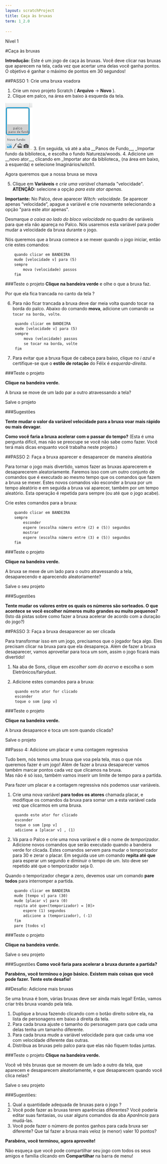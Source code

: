 ```yaml
---
layout: scratchProject
title: Caça às bruxas
term: 1_2.0

---
```


Nível 1

#Caça às bruxas

__Introdução:__
Este é um jogo de caça às bruxas. Você deve clicar nas bruxas que aparecem na tela, cada vez que acertar uma delas você ganha pontos. 
O objetivo é ganhar o máximo de pontos em 30 segundos!

##PASSO 1: Crie uma bruxa voadora

1. Crie um novo projeto Scratch ( __Arquivo__ -> __Novo__ ).
2. Clique em palco, na área em baixo à esquerda da tela. 
<img src="../img/palco.png"> 
3. Em seguida, vá até a aba __Panos de Fundo__, 
 _Importar fundo da biblioteca_ e escolha o fundo Natureza/woods.
4. Adicione um __novo ator__, clicando em _Importar ator da biblioteca_ (na área em baixo, à esquerda)  e selecione Imaginários/witch1. 

Agora queremos que a nossa bruxa se mova

5. Clique em __Variáveis__ e _crie uma variável_ chamada "velocidade". __ATENÇÃO:__  selecione a opção _para este ator apenas_.

__Importante:__ No Palco, deve aparecer _Witch: velocidade_.
Se aparecer apenas “velocidade”, apague a variável e crie novamente selecionando a opção "para este ator apenas".

Desmarque _a caixa ao lado do bloco velocidade_ no quadro de variáveis para que ela não apareça no Palco.
Nós usaremos esta variável para poder mudar a velocidade da bruxa durante o jogo.

Nós queremos que a bruxa comece a se mexer quando o jogo iniciar, então crie estes comandos:

		quando clicar em BANDEIRA
		mude [velocidade v] para (5)
		sempre
			mova (velocidade) passos
		fim
		
###Teste o projeto
__Clique na bandeira verde__ e olhe o que a bruxa faz. 

Por que ela fica trancada no canto da tela ?

6. Para não ficar trancada a bruxa deve dar meia volta quando tocar na borda do palco. 
Abaixo do comando __mova__, adicione um  comando `se tocar na borda, volte`.

		quando clicar em BANDEIRA
		mude [velocidade v] para (5)
		sempre
			mova (velocidade) passos
			se tocar na borda, volte
		fim
		
7. Para evitar que a bruxa fique de cabeça para baixo, clique no _i azul_ e certifique-se que o __estilo de rotação__ do Félix é _esquerda-direita_.

###Teste o projeto

__Clique na bandeira verde.__ 

A bruxa se move de um lado par a outro atravessando a tela?

Salve o projeto

###Sugestões

__Tente mudar o valor da variável velocidade para a bruxa voar mais rápido ou mais devagar.__

__Como você faria a bruxa acelerar com o passar do tempo?__
(Esta é uma pergunta difícil, mas não se preocupe se você não sabe como fazer. Você terá mais dicas enquanto você trabalha neste projeto.)

##PASSO 2: Faça a bruxa aparecer e desaparecer de maneira aleatória

Para tornar o jogo mais divertido, vamos fazer as bruxas aparecerem e desaparecerem aleatoriamente. 
Faremos isso com um outro conjunto de comandos que é executado ao mesmo tempo que os comandos que fazem a bruxa se mexer.
Estes novos comandos vão esconder a bruxa por um tempo aleatório e em seguida a bruxa vai aparecer, também por um tempo aleatório. 
Esta operação é repetida para sempre (ou até que o jogo acabe).

Crie estes comandos para a bruxa:

		quando clicar em BANDEIRA 
		sempre
			esconder
			espere (escolha número entre (2) e (5)) segundos
			mostrar
			espere (escolha número entre (3) e (5)) segundos
		fim

###Teste o projeto

__Clique na bandeira verde.__ 

A bruxa se mexe de um lado para o outro atravessando a tela, desaparecendo e aparecendo aleatoriamente?

Salve o seu projeto

###Sugestões

__Tente mudar os valores entre os quais os números são sorteados. 
O que acontece se você escolher números muito grandes ou muito pequenos?__
(Isto dá pistas sobre como fazer a bruxa acelerar de acordo com a duração do jogo?)

##PASSO 3: Faça a bruxa desaparecer ao ser clicada

Para transformar isso em um jogo, precisamos que o jogador faça algo. Eles precisam clicar na bruxa para que ela desapareça. 
Além de fazer a bruxa desaparecer, vamos aproveitar para toca um som, assim o jogo ficará mais divertido!

1. Na aba de Sons, clique em _escolher som do acervo_  e escolha o som Eletrônicos/fairydust. 
2. Adicione estes comandos para a bruxa:

		quando este ator for clicado
		esconder
		toque o som [pop v]
		
###Teste o projeto

__Clique na bandeira verde.__

A bruxa desaparece e toca um som quando clicada?

Salve o projeto

##Passo 4: Adicione um placar e uma contagem regressiva

Tudo bem, nós temos uma bruxa que voa pela tela, mas o que nós queremos fazer é um jogo! 
Além de fazer a bruxa desaparecer vamos também marcar pontos cada vez que clicamos na bruxa.  
Mas não é só isso, também vamos inserir um limite de tempo para a partida. 

Para fazer um placar e a contagem regressiva nós podemos usar variáveis.

1. Crie uma nova variável __para todos os atores__ chamada placar, 
e modifique os comandos da bruxa para somar um a esta variável cada vez que clicarmos em uma bruxa.


		quando este ator for clicado
		esconder
		toque o som [pop v]
		adicione a [placar v] , (1)

	
2. Vá para o Palco e crie uma nova variável e dê o nome de _temporizador_. 
Adicione novos comandos que serão executado quando a bandeira verde for clicada. 
Estes comandos servem para mudar o temporizador para 30 e zerar o placar. 
Em seguida use um comando __repita até que__ para esperar um segundo e diminuir o tempo de um. Isto deve ser repetido até que o temporizador seja 0. 

Quando o temporizador chegar a zero, devemos usar um comando __pare todos__ para interromper a partida.
	
		quando clicar em BANDEIRA
		mude [tempo v] para (30)
		mude [placar v] para (0)
		repita até que<(temporizador) = [0]>
			espere (1) segundos
			adicione a (temporizador), (-1)
		fim
		pare [todos v]

###Teste o projeto

__Clique na bandeira verde.__

Salve o seu projeto


###Sugestões
__Como você faria para acelerar a bruxa durante a partida?__


__Parabéns, você terminou o jogo básico. Existem mais coisas que você pode fazer. Tente este desafio!__

##Desafio: Adicione mais bruxas

Se uma bruxa é bom, várias bruxas deve ser ainda mais legal! Então, vamos criar três bruxa voando pela tela.

1. Duplique a bruxa fazendo clicando com o botão direito sobre ela, na lista de personagens em baixo à direita da tela.
2. Para cada bruxa ajuste o tamanho do personagem para que cada uma delas tenha um tamanho diferente.
3. Para cada bruxa mude a variável velocidade para que cada uma voe com velocidade diferente das outras.
4. Distribua as bruxas pelo palco para que elas não fiquem todas juntas.

###Teste o projeto
__Clique na bandeira verde.__

Você vê três bruxas que se movem de um lado a outro da tela, 
que aparecem e desaparecem aleatoriamente, e que desaparecem quando você clica nelas?

Salve o seu projeto


###Sugestões:
1. Qual a quantidade adequada de bruxas para o jogo ?
2. Você pode fazer as bruxas terem aparências diferentes? 
Você poderia editar suas fantasias, ou usar alguns comandos da aba _Aparência_ para mudá-las.
3. Você pode fazer o número de pontos ganhos para cada bruxa ser diferente? Que tal fazer a bruxa mais veloz (e menor) valer 10 pontos?

__Parabéns, você terminou, agora aproveite!__

Não esqueça que você pode compartilhar seu jogo com todos os seus amigos e família clicando em __Compartilhar__ na barra de menu!
